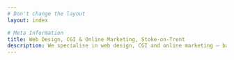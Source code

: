 ```yaml
---
# Don't change the layout
layout: index

# Meta Information
title: Web Design, CGI & Online Marketing, Stoke-on-Trent
description: We specialise in web design, CGI and online marketing – based in Stoke-on-Trent.
---
```

